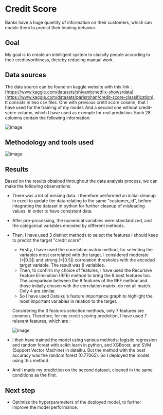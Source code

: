 # Credit Score
Banks have a huge quantity of information on their customers, which can enable them to predict their lending behavior. 

## Goal
My goal is to create an intelligent system to classify people according to their creditworthiness, thereby reducing manual work.

## Data sources
The data source can be found on kaggle website with this link : [https://www.kaggle.com/datasets/shivamb/netflix-shows/data](https://www.kaggle.com/datasets/parisrohan/credit-score-classification). 
It consists in two csv files. One with previous cretit score column, that I have used for the training of my model. And a second one without credit-score column, which I have used as exemple for real prédiction.
Each 28 columns contain the following information: 

![image](https://github.com/MichAdeola/Credit_Score_Classification/assets/105505715/f80f10bb-adcb-4ce8-a0c3-bff710d99450)

## Methodology and tools used

![image](https://github.com/MichAdeola/Credit_Score_Classification/assets/105505715/656f5668-396c-4425-8070-625f2d579fed)

## Results
Based on the results obtained throughout the data analysis process, we can make the following observations:

- There was a lot of missing data. I therefore performed an initial cleanup in excel to update the data relating to the same "customer_id", before integrating the dataset in python for further cleanup of misleading values, in order to have consistent data.
- After pre-processing, the numerical variables were standardized, and the categorical variables encoded by different methods.
- Then, I have used 3 distinct methods to select the features I should keep to predict the target "credit score" : 
  - Firstly, I have used the correlation matrix method, for selecting the variables most correlated with the target.  I considered moderate (>|0.3|) and strong (>|0.5|) correlation thresholds with the encoded target variable. The result was 8 variables.
  - Then, to confirm my choice of features, I have used the Recursive Feature Elimination (RFE) method to bring the 8 best features too.
    The comparison between the 8 features of the RFE method and those initially chosen with the correlation matrix, do not all match. Only 4 are similar. 
  - So I have used Dataiku's feature importance graph to highlight the most important variables in relation to the target. 

  Considering the 3 features selection methods, only 7 features are common. Therefore, for my credit scoring prediction, I have used 7 relevant features, which are :

  ![image](https://github.com/MichAdeola/Credit_Score_Classification/assets/105505715/9ff9692d-e1a7-4251-9ec7-7845243f913d)

- I then have trained the model using various methods:  logistic regression and random forest with scikit learn in python, and XGBoost, and SVM (Support Vector Machine) in dataiku. But the method with the best accuracy was the random forest (0.77065). So I deployed the model using this method.
- And I made my prediction on the second dataset, cleaned in the same conditions as the first.

## Next step
- Optimize the hyperparameters of the deployed model, to further improve the model performance. 
